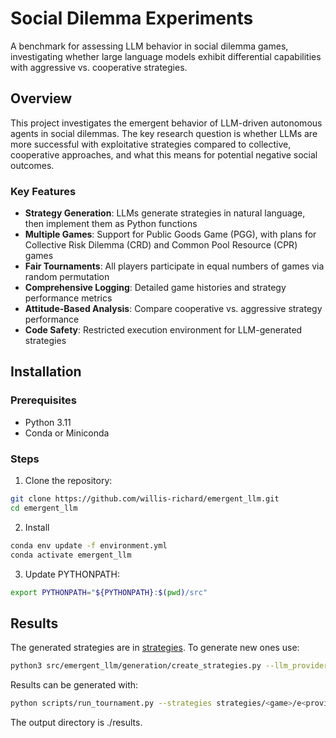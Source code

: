 # Social Dilemma Experiments

A benchmark for assessing LLM behavior in social dilemma games, investigating whether large language models exhibit differential capabilities with aggressive vs. cooperative strategies.

## Overview

This project investigates the emergent behavior of LLM-driven autonomous agents in social dilemmas. The key research question is whether LLMs are more successful with exploitative strategies compared to collective, cooperative approaches, and what this means for potential negative social outcomes.

### Key Features

- **Strategy Generation**: LLMs generate strategies in natural language, then implement them as Python functions
- **Multiple Games**: Support for Public Goods Game (PGG), with plans for Collective Risk Dilemma (CRD) and Common Pool Resource (CPR) games
- **Fair Tournaments**: All players participate in equal numbers of games via random permutation
- **Comprehensive Logging**: Detailed game histories and strategy performance metrics
- **Attitude-Based Analysis**: Compare cooperative vs. aggressive strategy performance
- **Code Safety**: Restricted execution environment for LLM-generated strategies

## Installation

### Prerequisites
- Python 3.11
- Conda or Miniconda

### Steps

1. Clone the repository:
```bash
git clone https://github.com/willis-richard/emergent_llm.git
cd emergent_llm
```

2. Install
```bash
conda env update -f environment.yml
conda activate emergent_llm
```

3. Update PYTHONPATH:
```bash
export PYTHONPATH="${PYTHONPATH}:$(pwd)/src"
```

## Results

The generated strategies are in [strategies](./strategies). To generate new ones use:

```bash
python3 src/emergent_llm/generation/create_strategies.py --llm_provider <provider> --model_name <model_name> --n 16 --game <game>
```

Results can be generated with:

```bash
python scripts/run_tournament.py --strategies strategies/<game>/e<provider>_<model>.py --game <game>  --matches 200 --group-sizes 4 16 64 --verbose
```

The output directory is ./results.
